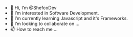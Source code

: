 - 👋 Hi, I’m @ShefcoDev
- 👀 I’m interested in Software Development. 
- 🌱 I’m currently learning Javascript and it's Frameworks. 
- 💞️ I’m looking to collaborate on ...
- 📫 How to reach me ...

<!---
ShefcoDev/ShefcoDev is a ✨ special ✨ repository because its `README.md` (this file) appears on your GitHub profile.
You can click the Preview link to take a look at your changes.
--->
